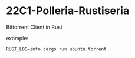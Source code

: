 # 22C1-Polleria-Rustiseria

Bittorrent Client in Rust

example:
```
RUST_LOG=info cargo run ubuntu.torrent
```


